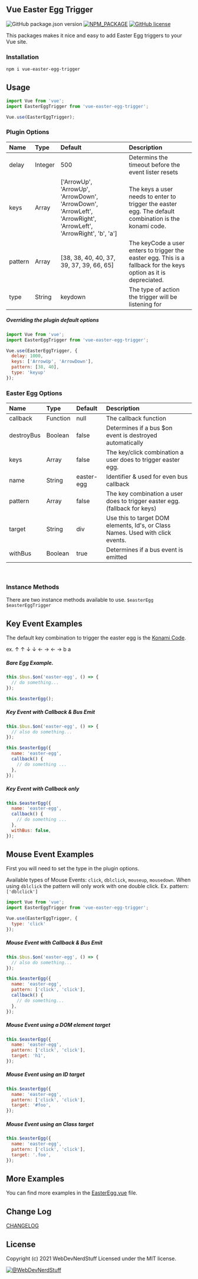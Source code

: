 
Vue Easter Egg Trigger
-------

![GitHub package.json version](https://img.shields.io/github/package-json/v/webdevnerdstuff/vue-easter-egg-trigger) [![NPM_PACKAGE](https://img.shields.io/badge/NPM%20-Package-%23cb3837)](https://github.com/webdevnerdstuff/vue-easter-egg-trigger) [![GitHub license](https://img.shields.io/github/license/webdevnerdstuff/vue-easter-egg-trigger)](https://github.com/webdevnerdstuff/vue-easter-egg-trigger/blob/main/LICENSE.md)

This packages makes it nice and easy to add Easter Egg triggers to your Vue site.


### Installation
 
```
npm i vue-easter-egg-trigger
```

## Usage
 
```javascript
import Vue from 'vue';
import EasterEggTrigger from 'vue-easter-egg-trigger';

Vue.use(EasterEggTrigger);
```

### Plugin Options
 
Name    | Type    | Default  | Description
:-----  | :------ | :-----   | :-----
delay   | Integer | 500 | Determins the timeout before the event lister resets
keys    | Array   | ['ArrowUp', 'ArrowUp', 'ArrowDown', 'ArrowDown', 'ArrowLeft', 'ArrowRight', 'ArrowLeft', 'ArrowRight', 'b', 'a'] | The keys a user needs to enter to trigger the easter egg. The default combination is the konami code.
pattern | Array   |  [38, 38, 40, 40, 37, 39, 37, 39, 66, 65] | The keyCode a user enters to trigger the easter egg. This is a fallback for the keys option as it is depreciated.
type    | String  | keydown | The type of action the trigger will be listening for
 
##### Overriding the plugin default options
 
```javascript
import Vue from 'vue';
import EasterEggTrigger from 'vue-easter-egg-trigger';

Vue.use(EasterEggTrigger, {
  delay: 1000,
  keys: ['ArrowUp', 'ArrowDown'],
  pattern: [38, 40],
  type: 'keyup'
});
```

### Easter Egg Options
 
Name          | Type    | Default     | Description
:-----        | :------ | :-----      | :-----
callback      | Function | null       | The callback function
destroyBus    | Boolean  | false      | Determines if a bus $on event is destroyed automatically
keys          | Array    | false      | The key/click combination a user does to trigger easter egg.
name          | String   | easter-egg | Identifier & used for even bus callback
pattern       | Array    | false      | The key combination a user does to trigger easter egg. (fallback for keys)
target        | String   | div        | Use this to target DOM elements, Id's, or Class Names. Used with click events.
withBus       | Boolean  | true       | Determines if a bus event is emitted
<br>

### Instance Methods
 
There are two instance methods available to use.
`$easterEgg`
`$easterEggTrigger`
 
## Key Event Examples
 
The default key combination to trigger the easter egg is the [Konami Code](https://en.wikipedia.org/wiki/Konami_Code).
 
ex. &#x2191; &#x2191; &#x2193; &#x2193; &#x2190; &#x2192; &#x2190; &#x2192; b a

##### Bare Egg Example.
 

```javascript
this.$bus.$on('easter-egg', () => {
  // do something...
});

this.$easterEgg();
```

##### Key Event with Callback & Bus Emit
 

```javascript
this.$bus.$on('easter-egg', () => {
  // also do something...
});

this.$easterEgg({
  name: 'easter-egg',
  callback() {
    // do something ...
  },
});
```
 
##### Key Event with Callback only
 

```javascript
this.$easterEgg({
  name: 'easter-egg',
  callback() {
    // do something ...
  },
  withBus: false,
});
```

## Mouse Event Examples

First you will need to set the type in the plugin options.
 
Available types of Mouse Events: `click`, `dblclick`, `mouseup`, `mousedown`. 
When using `dblclick` the pattern will only work with one double click. Ex. pattern: `['dblclick']`

```javascript
import Vue from 'vue';
import EasterEggTrigger from 'vue-easter-egg-trigger';

Vue.use(EasterEggTrigger, {
  type: 'click'
});
```
 
##### Mouse Event with Callback & Bus Emit
 

```javascript
this.$bus.$on('easter-egg', () => {
  // also do something...
});

this.$easterEgg({
  name: 'easter-egg',
  pattern: ['click', 'click'],
  callback() {
    // do something...
  },
});
```
 
 #####  Mouse Event using a DOM element target

```javascript
this.$easterEgg({
  name: 'easter-egg',
  pattern: ['click', 'click'],
  target: 'h1',
});
```
 
 #####  Mouse Event using an ID target

```javascript
this.$easterEgg({
  name: 'easter-egg',
  pattern: ['click', 'click'],
  target: '#foo',
});
```
 
 #####  Mouse Event using an Class target

```javascript
this.$easterEgg({
  name: 'easter-egg',
  pattern: ['click', 'click'],
  target: '.foo',
});
```
 
## More Examples
 
You can find more examples in the [EasterEgg.vue](https://github.com/webdevnerdstuff/vue-easter-egg-trigger/blob/main/src/components/EasterEgg.vue) file.
 
## Change Log

[CHANGELOG](https://github.com/webdevnerdstuff/vue-easter-egg-trigger/blob/main/CHANGELOG.md)
 

## License

Copyright (c) 2021 WebDevNerdStuff
Licensed under the MIT license.

[![@WebDevNerdStuff](https://img.shields.io/badge/github-webdevnerdstuff-brightgreen.svg)](https://github.com/webdevnerdstuff)
